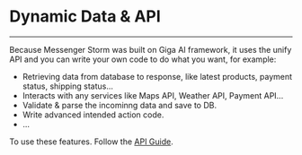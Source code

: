 # Dynamic Data & API
---

Because Messenger Storm was built on Giga AI framework, it uses the unify API and you can write your own code to do what you want, for example:

- Retrieving data from database to response, like latest products, payment status, shipping status...
- Interacts with any services like Maps API, Weather API, Payment API...
- Validate & parse the incominng data and save to DB.
- Write advanced intended action code.
- ...

To use these features. Follow the [API Guide](/docs/api).